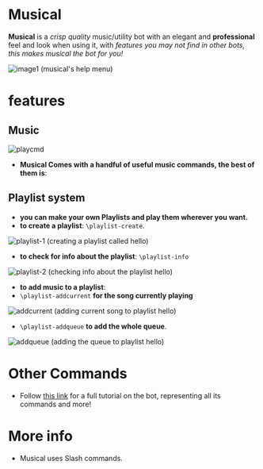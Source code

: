 # Musical
**Musical** is a *crisp quality* music/utility bot with an elegant and **professional** feel and look when using it, with *features you may not find in other bots, this makes musical the bot for you!*

![image1](https://cdn.discordapp.com/attachments/1127041630357176400/1129004870725275770/image.png)
(musical's help menu)
# features
## Music
![playcmd](https://cdn.discordapp.com/attachments/1127041630357176400/1129003738514866329/image.png)

- **Musical Comes with a handful of useful music commands, the best of them is**:

## Playlist system
- **you can make your own Playlists and play them wherever you want.**
- **to create a playlist**: `\playlist-create`.

![playlist-1](https://cdn.discordapp.com/attachments/1127041630357176400/1129003035855683674/image.png)
(creating a playlist called hello)
- **to check for info about the playlist**: `\playlist-info`

![playlist-2](https://cdn.discordapp.com/attachments/1127041630357176400/1129003322272129054/image.png)
(checking info about the playlist hello)
- **to add music to a playlist**: 
- `\playlist-addcurrent` **for the song currently playing**

![addcurrent](https://cdn.discordapp.com/attachments/1127041630357176400/1129003979867701340/image.png)
(adding current song to playlist hello)
- `\playlist-addqueue` **to add the whole queue**.
  
![addqueue](https://cdn.discordapp.com/attachments/1127041630357176400/1129005939320684564/image.png)
(adding the queue to playlist hello)
# Other Commands
- Follow [this link]() for a full tutorial on the bot, representing all its commands and more!
# More info
- Musical uses Slash commands.
